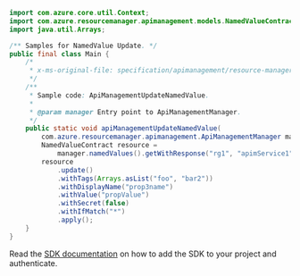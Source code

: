 ```java
import com.azure.core.util.Context;
import com.azure.resourcemanager.apimanagement.models.NamedValueContract;
import java.util.Arrays;

/** Samples for NamedValue Update. */
public final class Main {
    /*
     * x-ms-original-file: specification/apimanagement/resource-manager/Microsoft.ApiManagement/stable/2021-08-01/examples/ApiManagementUpdateNamedValue.json
     */
    /**
     * Sample code: ApiManagementUpdateNamedValue.
     *
     * @param manager Entry point to ApiManagementManager.
     */
    public static void apiManagementUpdateNamedValue(
        com.azure.resourcemanager.apimanagement.ApiManagementManager manager) {
        NamedValueContract resource =
            manager.namedValues().getWithResponse("rg1", "apimService1", "testprop2", Context.NONE).getValue();
        resource
            .update()
            .withTags(Arrays.asList("foo", "bar2"))
            .withDisplayName("prop3name")
            .withValue("propValue")
            .withSecret(false)
            .withIfMatch("*")
            .apply();
    }
}
```

Read the [SDK documentation](https://github.com/Azure/azure-sdk-for-java/blob/azure-resourcemanager-apimanagement_1.0.0-beta.3/sdk/apimanagement/azure-resourcemanager-apimanagement/README.md) on how to add the SDK to your project and authenticate.
